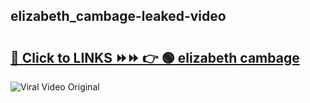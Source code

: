 
 ## elizabeth_cambage-leaked-video 

# <h2><a href="https://clipsfans.com/elizabeth_cambage&ref=git">🔗 Click to LINKS ⏩⏩ 👉 🟢 elizabeth cambage </a></h2>

<a href="https://clipsfans.com/elizabeth_cambage&ref=git" rel="nofollow" data-target="animated-image.originalLink"><img src="https://i.ibb.co.com/xMMVF88/686577567.gif" alt="Viral Video Original" style="max-width: 100%; display: inline-block;" data-target="animated-image.originalImage"></a>
